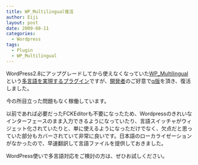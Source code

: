 ```yaml
---
title: WP_Multilingual復活
author: Eiji
layout: post
date: 2009-08-11
categories:
  - Wordpress
tags:
  - Plugin
  - WP_Multilingual
---
```

WordPress2.8にアップグレードしてから使えなくなっていた<a href="http://wordpress.org/extend/plugins/wp-multilingual/" target="_blank">WP_Multilingual</a>という<a href="http://devlog.agektmr.com/archives/349" target="_blank">多言語を実現するプラグイン</a>ですが、<a href="http://mediastudio.unu.edu/en/" target="_blank">開発者</a>のご好意で<a href="http://redmine.made.com.ua/issues/show/131" target="_blank">α版</a>を頂き、復活しました。

今の所目立った問題もなく稼働しています。

以前であれば必要だったFCKEditorも不要になったため、Wordpressのきれいなインターフェースのまま入力できるようになっていたり、言語スイッチャがウィジェット化されていたりと、単に使えるようになっただけでなく、欠点だと思っていた部分もカバーされていて非常に良いです。日本語のローカライゼーションがなかったので、早速翻訳して言語ファイルを提供しておきました。

WordPress使いで多言語対応をご検討の方は、ぜひお試しください。